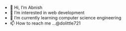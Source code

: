 - 👋 Hi, I’m Abnish 
- 👀 I’m interested in web development
- 🌱 I’m currently learning computer science engineering
- 📫 How to reach me ...@dolittle721

<!---
dolittle721/dolittle721 is a ✨ special ✨ repository because its `README.md` (this file) appears on your GitHub profile.
You can click the Preview link to take a look at your changes.
--->
